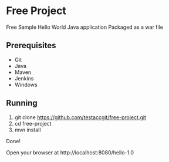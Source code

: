 Free Project
=============================

Free Sample Hello World Java application 
Packaged as a war file

## Prerequisites

- Git
- Java
- Maven
- Jenkins
- Windows

## Running

1. git clone https://github.com/testaccgit/free-project.git
2. cd free-project
3. mvn install

Done!

Open your browser at http://localhost:8080/hello-1.0 
